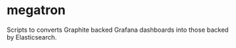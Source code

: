 # megatron

Scripts to converts Graphite backed Grafana dashboards into those backed by Elasticsearch.
